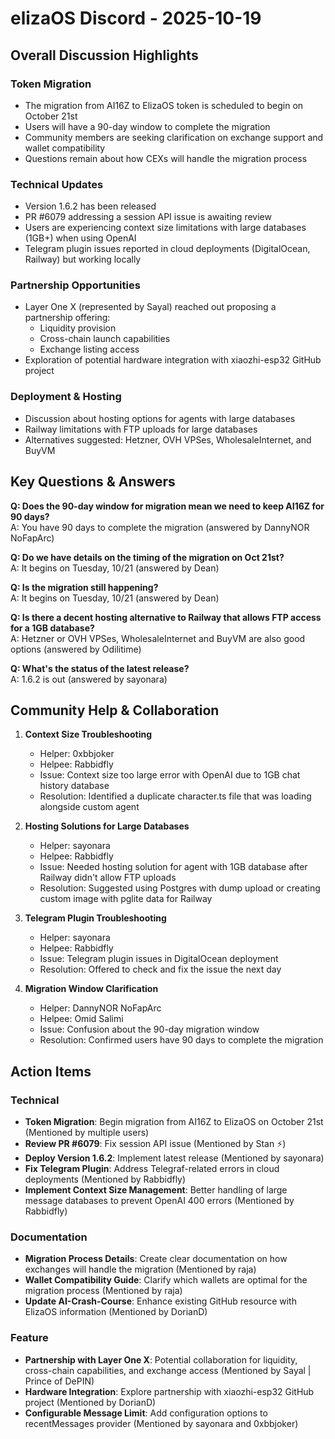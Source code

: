 # elizaOS Discord - 2025-10-19

## Overall Discussion Highlights

### Token Migration
- The migration from AI16Z to ElizaOS token is scheduled to begin on October 21st
- Users will have a 90-day window to complete the migration
- Community members are seeking clarification on exchange support and wallet compatibility
- Questions remain about how CEXs will handle the migration process

### Technical Updates
- Version 1.6.2 has been released
- PR #6079 addressing a session API issue is awaiting review
- Users are experiencing context size limitations with large databases (1GB+) when using OpenAI
- Telegram plugin issues reported in cloud deployments (DigitalOcean, Railway) but working locally

### Partnership Opportunities
- Layer One X (represented by Sayal) reached out proposing a partnership offering:
  - Liquidity provision
  - Cross-chain launch capabilities
  - Exchange listing access
- Exploration of potential hardware integration with xiaozhi-esp32 GitHub project

### Deployment & Hosting
- Discussion about hosting options for agents with large databases
- Railway limitations with FTP uploads for large databases
- Alternatives suggested: Hetzner, OVH VPSes, WholesaleInternet, and BuyVM

## Key Questions & Answers

**Q: Does the 90-day window for migration mean we need to keep AI16Z for 90 days?**  
A: You have 90 days to complete the migration (answered by DannyNOR NoFapArc)

**Q: Do we have details on the timing of the migration on Oct 21st?**  
A: It begins on Tuesday, 10/21 (answered by Dean)

**Q: Is the migration still happening?**  
A: It begins on Tuesday, 10/21 (answered by Dean)

**Q: Is there a decent hosting alternative to Railway that allows FTP access for a 1GB database?**  
A: Hetzner or OVH VPSes, WholesaleInternet and BuyVM are also good options (answered by Odilitime)

**Q: What's the status of the latest release?**  
A: 1.6.2 is out (answered by sayonara)

## Community Help & Collaboration

1. **Context Size Troubleshooting**
   - Helper: 0xbbjoker
   - Helpee: Rabbidfly
   - Issue: Context size too large error with OpenAI due to 1GB chat history database
   - Resolution: Identified a duplicate character.ts file that was loading alongside custom agent

2. **Hosting Solutions for Large Databases**
   - Helper: sayonara
   - Helpee: Rabbidfly
   - Issue: Needed hosting solution for agent with 1GB database after Railway didn't allow FTP uploads
   - Resolution: Suggested using Postgres with dump upload or creating custom image with pglite data for Railway

3. **Telegram Plugin Troubleshooting**
   - Helper: sayonara
   - Helpee: Rabbidfly
   - Issue: Telegram plugin issues in DigitalOcean deployment
   - Resolution: Offered to check and fix the issue the next day

4. **Migration Window Clarification**
   - Helper: DannyNOR NoFapArc
   - Helpee: Omid Salimi
   - Issue: Confusion about the 90-day migration window
   - Resolution: Confirmed users have 90 days to complete the migration

## Action Items

### Technical
- **Token Migration**: Begin migration from AI16Z to ElizaOS on October 21st (Mentioned by multiple users)
- **Review PR #6079**: Fix session API issue (Mentioned by Stan ⚡)
- **Deploy Version 1.6.2**: Implement latest release (Mentioned by sayonara)
- **Fix Telegram Plugin**: Address Telegraf-related errors in cloud deployments (Mentioned by Rabbidfly)
- **Implement Context Size Management**: Better handling of large message databases to prevent OpenAI 400 errors (Mentioned by Rabbidfly)

### Documentation
- **Migration Process Details**: Create clear documentation on how exchanges will handle the migration (Mentioned by raja)
- **Wallet Compatibility Guide**: Clarify which wallets are optimal for the migration process (Mentioned by raja)
- **Update AI-Crash-Course**: Enhance existing GitHub resource with ElizaOS information (Mentioned by DorianD)

### Feature
- **Partnership with Layer One X**: Potential collaboration for liquidity, cross-chain capabilities, and exchange access (Mentioned by Sayal | Prince of DePIN)
- **Hardware Integration**: Explore partnership with xiaozhi-esp32 GitHub project (Mentioned by DorianD)
- **Configurable Message Limit**: Add configuration options to recentMessages provider (Mentioned by sayonara and 0xbbjoker)